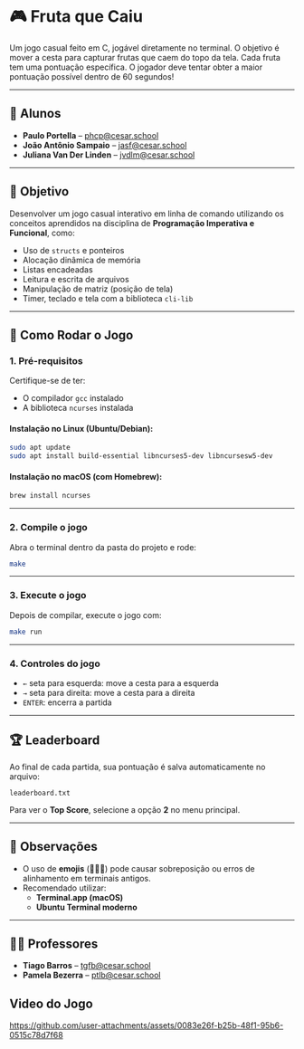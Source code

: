 
# 🎮 Fruta que Caiu

Um jogo casual feito em C, jogável diretamente no terminal. O objetivo é mover a cesta para capturar frutas que caem do topo da tela. Cada fruta tem uma pontuação específica. O jogador deve tentar obter a maior pontuação possível dentro de 60 segundos!

---

## 👥 Alunos

- **Paulo Portella** – phcp@cesar.school  
- **João Antônio Sampaio** – jasf@cesar.school  
- **Juliana Van Der Linden** – jvdlm@cesar.school

---

## 🧩 Objetivo

Desenvolver um jogo casual interativo em linha de comando utilizando os conceitos aprendidos na disciplina de **Programação Imperativa e Funcional**, como:

- Uso de `structs` e ponteiros  
- Alocação dinâmica de memória  
- Listas encadeadas  
- Leitura e escrita de arquivos  
- Manipulação de matriz (posição de tela)  
- Timer, teclado e tela com a biblioteca `cli-lib`

---


## 🚀 Como Rodar o Jogo

### 1. Pré-requisitos

Certifique-se de ter:

- O compilador `gcc` instalado
- A biblioteca `ncurses` instalada

#### Instalação no Linux (Ubuntu/Debian):
```bash
sudo apt update
sudo apt install build-essential libncurses5-dev libncursesw5-dev
```

#### Instalação no macOS (com Homebrew):
```bash
brew install ncurses
```

---

### 2. Compile o jogo

Abra o terminal dentro da pasta do projeto e rode:

```bash
make
```

---

### 3. Execute o jogo

Depois de compilar, execute o jogo com:

```bash
make run
```

---

### 4. Controles do jogo

- `←` seta para esquerda: move a cesta para a esquerda  
- `→` seta para direita: move a cesta para a direita  
- `ENTER`: encerra a partida

---

## 🏆 Leaderboard

Ao final de cada partida, sua pontuação é salva automaticamente no arquivo:

```
leaderboard.txt
```

Para ver o **Top Score**, selecione a opção **2** no menu principal.

---

## 🧪 Observações

- O uso de **emojis** (🍎🍌🍇) pode causar sobreposição ou erros de alinhamento em terminais antigos.
- Recomendado utilizar:
  - **Terminal.app (macOS)**
  - **Ubuntu Terminal moderno**

---

## 👨‍🏫 Professores

- **Tiago Barros** – tgfb@cesar.school  
- **Pamela Bezerra** – ptlb@cesar.school

## Video do Jogo

https://github.com/user-attachments/assets/0083e26f-b25b-48f1-95b6-0515c78d7f68

